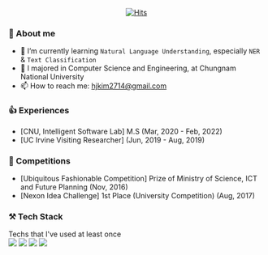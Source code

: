   <div align=center>
	
  [![Hits](https://hits.seeyoufarm.com/api/count/incr/badge.svg?url=https%3A%2F%2Fgithub.com%2Fzzsza)](https://hits.seeyoufarm.com) 
	
  </div>

### 👏 About me
- 🌱 I’m currently learning `Natural Language Understanding`, especially `NER` & `Text Classification`
- 🏫 I majored in Computer Science and Engineering, at Chungnam National University
- 📫 How to reach me: hjkim2714@gmail.com


### 👍 Experiences 
- [CNU, Intelligent Software Lab] M.S (Mar, 2020 - Feb, 2022)
- [UC Irvine Visiting Researcher] (Jun, 2019 - Aug, 2019)


### 🥇 Competitions 
- [Ubiquitous Fashionable Competition] Prize of Ministry of Science, ICT and Future Planning (Nov, 2016)
- [Nexon Idea Challenge] 1st Place (University Competition) (Aug, 2017)

<!-- <div align=center> -->

	
### ⚒ Tech Stack
  Techs that I've used at least once
  <br/>
  <img src="https://img.shields.io/badge/Python-3766AB?style=flat-square&logo=Python&logoColor=white"/></a>
  <img src="https://img.shields.io/badge/PyTorch-EE4C2C?style=flat-square&logo=PyTorch&logoColor=white"/></a>
  <img src="https://img.shields.io/badge/JavaScript-F7DF1E?style=flat-square&logo=JavaScript&logoColor=black"/></a>
  <img src="https://img.shields.io/badge/React-61DAFB?style=flat-square&logo=React&logoColor=black"/></a>
  

<!-- </div> -->

<!-- ### Hi there 👋 -->

<!--
**TB2715/TB2715** is a ✨ _special_ ✨ repository because its `README.md` (this file) appears on your GitHub profile.

Here are some ideas to get you started:

- 🔭 I’m currently working on ...
- 🌱 I’m currently learning ...
- 👯 I’m looking to collaborate on ...
- 🤔 I’m looking for help with ...
- 💬 Ask me about ...
- 📫 How to reach me: ...
- 😄 Pronouns: ...
- ⚡ Fun fact: ...
-->
